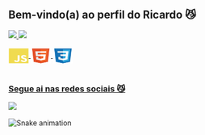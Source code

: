 ## Bem-vindo(a) ao perfil do Ricardo 😼

 <div>
   <a href="https://github.com/Kakiroto">
   <img height="180em" src="https://github-readme-stats.vercel.app/api?username=Kakiroto&show_icons=true&theme=dark&include_all_commits=true&count_private=true"/>
   <img height="180em" src="https://github-readme-stats.vercel.app/api/top-langs/?username=Kakiroto&layout=compact&langs_count=6&theme=dark"/>

</div>
<div style="display: inline_block"><br>
  <img align="center" alt="Js" height="30" width="40" src="https://raw.githubusercontent.com/devicons/devicon/master/icons/javascript/javascript-plain.svg">
  <img align="center" alt="HTML" height="30" width="40" src="https://raw.githubusercontent.com/devicons/devicon/master/icons/html5/html5-original.svg">
  <img align="center" alt="CSS" height="30" width="40" src="https://raw.githubusercontent.com/devicons/devicon/master/icons/css3/css3-original.svg">
</div>

<br>

 ### Segue ai nas redes sociais 😼

<div> 
  
  <a href="https://instagram.com/ricardo_f702" target="_blank"><img src="https://img.shields.io/badge/-Instagram-%23E4405F?style=for-the-badge&logo=instagram&logoColor=white" target="_blank"></a> 
  
  ![Snake animation](https://github.com/Kakiroto/Kakiroto/blob/output/github-contribution-grid-snake.svg)

</div>
